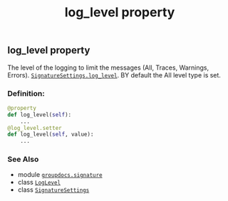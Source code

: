 ﻿---
title: log_level property
second_title: GroupDocs.Signature for Python via .NET API References
description: 
type: docs
url: /python-net/groupdocs.signature/signaturesettings/log_level/
is_root: false
weight: 40
---

## log_level property


The level of the logging to limit the messages (All, Traces, Warnings, Errors). [`SignatureSettings.log_level`](/signature/python-net/groupdocs.signature/signaturesettings#log_level).
BY default the All level type is set.
### Definition:
```python
@property
def log_level(self):
    ...
@log_level.setter
def log_level(self, value):
    ...
```

### See Also
* module [`groupdocs.signature`](../../)
* class [`LogLevel`](/signature/python-net/groupdocs.signature.logging/loglevel)
* class [`SignatureSettings`](/signature/python-net/groupdocs.signature/signaturesettings)
